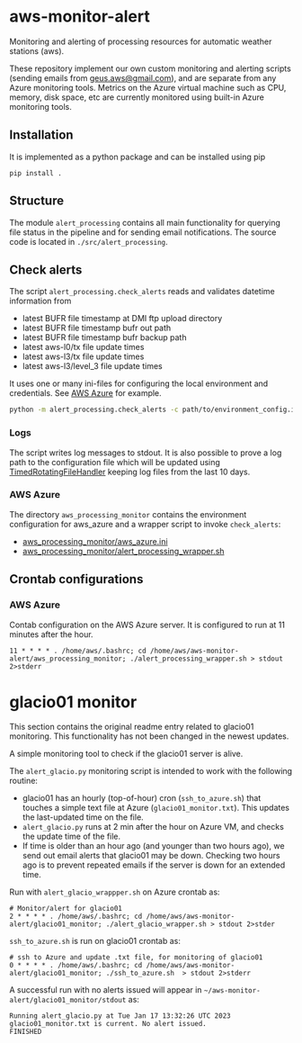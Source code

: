 # aws-monitor-alert

Monitoring and alerting of processing resources for automatic weather stations (aws).

These repository implement our own custom monitoring and alerting scripts (sending emails from geus.aws@gmail.com), and
are
separate from any Azure monitoring tools. Metrics on the Azure virtual machine such as CPU, memory, disk space, etc are
currently monitored using built-in Azure monitoring tools.

## Installation

It is implemented as a python package and can be installed using pip

```
pip install .
```

## Structure

The module `alert_processing` contains all main functionality for querying file status in the pipeline and for sending
email notifications. The source code is located in `./src/alert_processing`.

## Check alerts

The script `alert_processing.check_alerts` reads and validates datetime information from

* latest BUFR file timestamp at DMI ftp upload directory
* latest BUFR file timestamp bufr out path
* latest BUFR file timestamp bufr backup path
* latest aws-l0/tx file update times
* latest aws-l3/tx file update times
* latest aws-l3/level_3 file update times

It uses one or many ini-files for configuring the local environment and credentials. See [AWS Azure](#aws-azure) for
example.

```bash
python -m alert_processing.check_alerts -c path/to/environment_config.ini path/to/credentials.ini
```

### Logs

The script writes log messages to stdout.
It is also possible to prove a log path to the configuration file which
will be updated
using [TimedRotatingFileHandler](https://docs.python.org/3.10/library/logging.handlers.html#logging.handlers.TimedRotatingFileHandler)
keeping log files from the last 10 days.

### AWS Azure

The directory `aws_processing_monitor` contains the environment configuration for aws_azure and a wrapper script to
invoke `check_alerts`:

* [aws_processing_monitor/aws_azure.ini](aws_processing_monitor/aws_azure.ini)
* [aws_processing_monitor/alert_processing_wrapper.sh](aws_processing_monitor/alert_processing_wrapper.sh)

## Crontab configurations

### AWS Azure

Contab configuration on the AWS Azure server. It is configured to run at 11 minutes after the hour.

```cronexp
11 * * * * . /home/aws/.bashrc; cd /home/aws/aws-monitor-alert/aws_processing_monitor; ./alert_processing_wrapper.sh > stdout 2>stderr
```

# glacio01 monitor

This section contains the original readme entry related to glacio01 monitoring. This functionality has not been changed
in the newest updates.

A simple monitoring tool to check if the glacio01 server is alive.

The `alert_glacio.py` monitoring script is intended to work with the following routine:

- glacio01 has an hourly (top-of-hour) cron (`ssh_to_azure.sh`) that touches a simple text file at
  Azure (`glacio01_monitor.txt`). This updates the last-updated time on the file.
- `alert_glacio.py` runs at 2 min after the hour on Azure VM, and checks the update time of the file.
- If time is older than an hour ago (and younger than two hours ago),
  we send out email alerts that glacio01 may be down. Checking two hours
  ago is to prevent repeated emails if the server is down for an extended time.

Run with `alert_glacio_wrappper.sh` on Azure crontab as:

```
# Monitor/alert for glacio01
2 * * * * . /home/aws/.bashrc; cd /home/aws/aws-monitor-alert/glacio01_monitor; ./alert_glacio_wrapper.sh > stdout 2>stder
```

`ssh_to_azure.sh` is run on glacio01 crontab as:

```
# ssh to Azure and update .txt file, for monitoring of glacio01
0 * * * * . /home/aws/.bashrc; cd /home/aws/aws-monitor-alert/glacio01_monitor; ./ssh_to_azure.sh  > stdout 2>stderr
```

A successful run with no alerts issued will appear in `~/aws-monitor-alert/glacio01_monitor/stdout` as:

```
Running alert_glacio.py at Tue Jan 17 13:32:26 UTC 2023
glacio01_monitor.txt is current. No alert issued.
FINISHED
```

